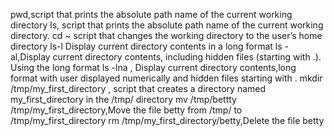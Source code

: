 pwd,script that prints the absolute path name of the current working directory
ls, script that prints the absolute path name of the current working directory.
cd ~ script that changes the working directory to the user’s home directory
ls-l Display current directory contents in a long format
ls -al,Display current directory contents, including hidden files (starting with .). Using the long format
ls -lna , Display current directory contents,long format with user displayed numerically and hidden files starting with .
mkdir /tmp/my_first_directory , script that creates a directory named my_first_directory in the /tmp/ directory
mv /tmp/bettty /tmp/my_first_directory,Move the file betty from /tmp/ to /tmp/my_first_directory
rm /tmp/my_first_directory/betty,Delete the file betty
